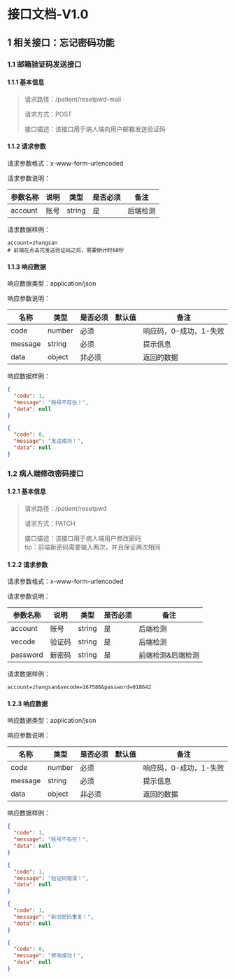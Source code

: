 # 接口文档-V1.0

## 1 相关接口：忘记密码功能

### 1.1 邮箱验证码发送接口

#### 1.1.1 基本信息

> 请求路径：/patient/resetpwd-mail
>
> 请求方式：POST
>
> 接口描述：该接口用于病人端向用户邮箱发送验证码

#### 1.1.2 请求参数

请求参数格式：x-www-form-urlencoded

请求参数说明：

| 参数名称 | 说明 | 类型   | 是否必须 | 备注     |
| -------- | ---- | ------ | -------- | -------- |
| account  | 账号 | string | 是       | 后端检测 |

请求数据样例：

```shell
account=zhangsan
# 前端在点击完发送验证码之后，需要倒计时60秒
```

#### 1.1.3 响应数据

响应数据类型：application/json

响应参数说明：

| 名称    | 类型   | 是否必须 | 默认值 | 备注                   |
| ------- | ------ | -------- | ------ | ---------------------- |
| code    | number | 必须     |        | 响应码，0-成功，1-失败 |
| message | string | 必须     |        | 提示信息               |
| data    | object | 非必须   |        | 返回的数据             |

响应数据样例：

```json
{
  "code": 1,
  "message": "账号不存在！",
  "data": null
}
```

```json
{
  "code": 0,
  "message": "发送成功！",
  "data": null
}
```

### 1.2 病人端修改密码接口

#### 1.2.1 基本信息

> 请求路径：/patient/resetpwd
>
> 请求方式：PATCH
>
> 接口描述：该接口用于病人端用户修改密码<br>
> tip：前端新密码需要输入两次，并且保证两次相同

#### 1.2.2 请求参数

请求参数格式：x-www-form-urlencoded

请求参数说明：

| 参数名称 | 说明   | 类型   | 是否必须 | 备注              |
| -------- | ------ | ------ | -------- | ----------------- |
| account  | 账号   | string | 是       | 后端检测          |
| vecode   | 验证码 | string | 是       | 后端检测          |
| password | 新密码 | string | 是       | 前端检测&后端检测 |

请求数据样例：

```shell
account=zhangsan&vecode=167586&password=018642
```

#### 1.2.3 响应数据

响应数据类型：application/json

响应参数说明：

| 名称    | 类型   | 是否必须 | 默认值 | 备注                   |
| ------- | ------ | -------- | ------ | ---------------------- |
| code    | number | 必须     |        | 响应码，0-成功，1-失败 |
| message | string | 必须     |        | 提示信息               |
| data    | object | 非必须   |        | 返回的数据             |

响应数据样例：

```json
{
  "code": 1,
  "message": "账号不存在！",
  "data": null
}
```

```json
{
  "code": 1,
  "message": "验证码错误！",
  "data": null
}
```

```json
{
  "code": 1,
  "message": "新旧密码重复！",
  "data": null
}
```

```json
{
  "code": 0,
  "message": "修改成功！",
  "data": null
}
```
